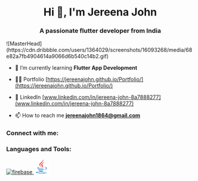 <h1 align="center">Hi 👋, I'm Jereena John</h1>
<h3 align="center">A passionate flutter developer from India</h3>
![MasterHead](https://cdn.dribbble.com/users/1364029/screenshots/16093268/media/68e82a7fb4904614a9066d6b540c14b2.gif)

- 🌱 I’m currently learning **Flutter App Development**

- 👨‍💻 Portfolio [https://jereenajohn.github.io/Portfolio/](https://jereenajohn.github.io/Portfolio/)

- 📝 LinkedIn [www.linkedin.com/in/jereena-john-8a7888277](www.linkedin.com/in/jereena-john-8a7888277)

- 📫 How to reach me **jereenajohn1864@gmail.com**

<h3 align="left">Connect with me:</h3>
<p align="left">
</p>

<h3 align="left">Languages and Tools:</h3>
<p align="left"> <a href="https://firebase.google.com/" target="_blank" rel="noreferrer"> <img src="https://www.vectorlogo.zone/logos/firebase/firebase-icon.svg" alt="firebase" width="40" height="40"/> </a> <a href="https://www.java.com" target="_blank" rel="noreferrer"> <img src="https://raw.githubusercontent.com/devicons/devicon/master/icons/java/java-original.svg" alt="java" width="40" height="40"/> </a> </p>





